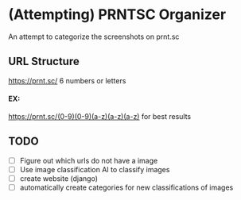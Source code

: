 
# (Attempting) PRNTSC Organizer

An attempt to categorize the screenshots on prnt.sc

## URL Structure
https://prnt.sc/ 6 numbers or letters
#### EX:
https://prnt.sc/(0-9)(0-9)(a-z)(a-z)(a-z) for best results



## TODO
- [ ] Figure out which urls do not have a image
- [ ] Use image classification AI to classify images
- [ ] create website (django)
- [ ] automatically create categories for new classifications of images

